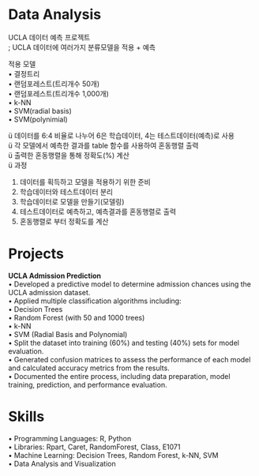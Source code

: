# Data Analysis

UCLA 데이터 예측 프로젝트  
; UCLA 데이터에 여러가지 분류모델을 적용 + 예측

적용 모델     
• 결정트리     
• 랜덤포레스트(트리개수 50개)      
• 랜덤포레스트(트리개수 1,000개)     
• k-NN     
• SVM(radial basis)     
• SVM(polynimial)     

ü 데이터를 6:4 비율로 나누어 6은 학습데이터, 4는 테스트데이터(예측)로 사용     
ü 각 모델에서 예측한 결과를 table 함수를 사용하여 혼동행렬 출력     
ü 출력한 혼동행렬을 통해 정확도(%) 계산     
ü 과정     
1. 데이터를 획득하고 모델을 적용하기 위한 준비     
2. 학습데이터와 테스트데이터 분리     
3. 학습데이터로 모델을 만들기(모델링)     
4. 테스트데이터로 예측하고, 예측결과를 혼동행렬로 출력     
5. 혼동행렬로 부터 정확도를 계산     

# Projects  
**UCLA Admission Prediction**  
• Developed a predictive model to determine admission chances using the UCLA admission dataset.  
• Applied multiple classification algorithms including:  
  • Decision Trees  
  • Random Forest (with 50 and 1000 trees)  
  • k-NN  
  • SVM (Radial Basis and Polynomial)  
• Split the dataset into training (60%) and testing (40%) sets for model evaluation.  
• Generated confusion matrices to assess the performance of each model and calculated accuracy metrics from the results.  
• Documented the entire process, including data preparation, model training, prediction, and performance evaluation.  
  
# Skills    
• Programming Languages: R, Python  
• Libraries: Rpart, Caret, RandomForest, Class, E1071  
• Machine Learning: Decision Trees, Random Forest, k-NN, SVM  
• Data Analysis and Visualization  

